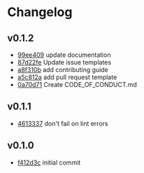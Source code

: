 # Changelog

## v0.1.2

- [99ee409](https://github.com/andrewmcodes/rubocop-linter-action/commit/99ee4090634615b9b675ba844e45aefd312d9df4) update documentation
- [87d22fe](https://github.com/andrewmcodes/rubocop-linter-action/commit/87d22feb2891815e8cd87d04f0ca3fa229114477) Update issue templates
- [a8f310b](https://github.com/andrewmcodes/rubocop-linter-action/commit/a8f310be4319852fa76ca2d9bce95113b487014c) add contributing guide
- [a5c812a](https://github.com/andrewmcodes/rubocop-linter-action/commit/a5c812a7e2a03101dcb7a323ecdf0dd1b7c51e60) add pull request template
- [0a70d71](https://github.com/andrewmcodes/rubocop-linter-action/commit/0a70d71dbf9e6b878e594d0fc1e984c251d10a52) Create CODE_OF_CONDUCT.md

## v0.1.1

- [4613337](https://github.com/andrewmcodes/rubocop-linter-action/commit/4613337a99525047ad39a618543cb2cad2a583bd) don't fail on lint errors

## v0.1.0

- [f412d3c](https://github.com/andrewmcodes/rubocop-linter-action/commit/f412d3cc8311a4e94bf648b6b2f0d2f48678e143) initial commit
